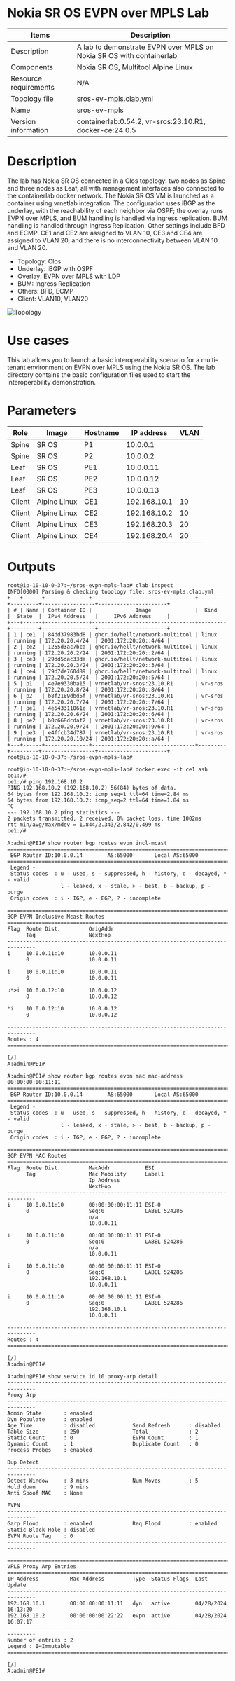 # Nokia SR OS EVPN over MPLS Lab
| Items | Description |
| --- | --- |
| Description | A lab to demonstrate EVPN over MPLS on Nokia SR OS with containerlab |
| Components | Nokia SR OS, Multitool Alpine Linux |
| Resource requirements | N/A |
| Topology file | sros-ev-mpls.clab.yml |
| Name | sros-ev-mpls |
| Version information | containerlab:0.54.2, vr-sros:23.10.R1, docker-ce:24.0.5 |

# Description
The lab has Nokia SR OS connected in a Clos topology: two nodes as Spine and three nodes as Leaf, all with management interfaces also connected to the containerlab docker network.
The Nokia SR OS VM is launched as a container using vrnetlab integration.
The configuration uses iBGP as the underlay, with the reachability of each neighbor via OSPF; the overlay runs EVPN over MPLS, and BUM handling is handled via ingress replication.
BUM handling is handled through Ingress Replication. Other settings include BFD and ECMP.
CE1 and CE2 are assigned to VLAN 10, CE3 and CE4 are assigned to VLAN 20, and there is no interconnectivity between VLAN 10 and VLAN 20.

- Topology: Clos
- Underlay: iBGP with OSPF
- Overlay: EVPN over MPLS with LDP
- BUM: Ingress Replication
- Others: BFD, ECMP
- Client: VLAN10, VLAN20

![Topology](images/topology.png)

# Use cases
This lab allows you to launch a basic interoperability scenario for a multi-tenant environment on EVPN over MPLS using the Nokia SR OS.
The lab directory contains the basic configuration files used to start the interoperability demonstration.

# Parameters
| Role | Image | Hostname | IP address | VLAN |
| --- | --- | --- | --- | --- |
| Spine | SR OS | P1 | 10.0.0.1 | |
| Spine | SR OS | P2 | 10.0.0.2 | |
| Leaf | SR OS | PE1 | 10.0.0.11 | |
| Leaf | SR OS | PE2 | 10.0.0.12 | |
| Leaf | SR OS | PE3 | 10.0.0.13 | |
| Client | Alpine Linux | CE1 | 192.168.10.1 | 10 |
| Client | Alpine Linux | CE2 | 192.168.10.2 | 10 |
| Client | Alpine Linux | CE3 | 192.168.20.3 | 20 |
| Client | Alpine Linux | CE4 | 192.168.20.4 | 20 |

# Outputs
```
root@ip-10-10-0-37:~/sros-evpn-mpls-lab# clab inspect
INFO[0000] Parsing & checking topology file: sros-ev-mpls.clab.yml 
+---+------+--------------+---------------------------------+---------+---------+-----------------+----------------------+
| # | Name | Container ID |              Image              |  Kind   |  State  |  IPv4 Address   |     IPv6 Address     |
+---+------+--------------+---------------------------------+---------+---------+-----------------+----------------------+
| 1 | ce1  | 84dd37983bd8 | ghcr.io/hellt/network-multitool | linux   | running | 172.20.20.4/24  | 2001:172:20:20::4/64 |
| 2 | ce2  | 1255d3ac7bca | ghcr.io/hellt/network-multitool | linux   | running | 172.20.20.2/24  | 2001:172:20:20::2/64 |
| 3 | ce3  | 29dd5dac33da | ghcr.io/hellt/network-multitool | linux   | running | 172.20.20.3/24  | 2001:172:20:20::3/64 |
| 4 | ce4  | 79d7de760d89 | ghcr.io/hellt/network-multitool | linux   | running | 172.20.20.5/24  | 2001:172:20:20::5/64 |
| 5 | p1   | 4e7e9330ba15 | vrnetlab/vr-sros:23.10.R1       | vr-sros | running | 172.20.20.8/24  | 2001:172:20:20::8/64 |
| 6 | p2   | b8f2189dbd5f | vrnetlab/vr-sros:23.10.R1       | vr-sros | running | 172.20.20.7/24  | 2001:172:20:20::7/64 |
| 7 | pe1  | 4e543311061e | vrnetlab/vr-sros:23.10.R1       | vr-sros | running | 172.20.20.6/24  | 2001:172:20:20::6/64 |
| 8 | pe2  | b0c668dcdaf2 | vrnetlab/vr-sros:23.10.R1       | vr-sros | running | 172.20.20.9/24  | 2001:172:20:20::9/64 |
| 9 | pe3  | e4ffcb34d787 | vrnetlab/vr-sros:23.10.R1       | vr-sros | running | 172.20.20.10/24 | 2001:172:20:20::a/64 |
+---+------+--------------+---------------------------------+---------+---------+-----------------+----------------------+
root@ip-10-10-0-37:~/sros-evpn-mpls-lab# 
```
```
root@ip-10-10-0-37:~/sros-evpn-mpls-lab# docker exec -it ce1 ash
ce1:/# 
ce1:/# ping 192.168.10.2
PING 192.168.10.2 (192.168.10.2) 56(84) bytes of data.
64 bytes from 192.168.10.2: icmp_seq=1 ttl=64 time=2.84 ms
64 bytes from 192.168.10.2: icmp_seq=2 ttl=64 time=1.84 ms
^C
--- 192.168.10.2 ping statistics ---
2 packets transmitted, 2 received, 0% packet loss, time 1002ms
rtt min/avg/max/mdev = 1.844/2.343/2.842/0.499 ms
ce1:/# 
```
```
A:admin@PE1# show router bgp routes evpn incl-mcast
===============================================================================
 BGP Router ID:10.0.0.14        AS:65000       Local AS:65000      
===============================================================================
 Legend -
 Status codes  : u - used, s - suppressed, h - history, d - decayed, * - valid
                 l - leaked, x - stale, > - best, b - backup, p - purge
 Origin codes  : i - IGP, e - EGP, ? - incomplete

===============================================================================
BGP EVPN Inclusive-Mcast Routes
===============================================================================
Flag  Route Dist.         OrigAddr
      Tag                 NextHop
-------------------------------------------------------------------------------
i     10.0.0.11:10        10.0.0.11
      0                   10.0.0.11

i     10.0.0.11:10        10.0.0.11
      0                   10.0.0.11

u*>i  10.0.0.12:10        10.0.0.12
      0                   10.0.0.12

*i    10.0.0.12:10        10.0.0.12
      0                   10.0.0.12

-------------------------------------------------------------------------------
Routes : 4
===============================================================================

[/]
A:admin@PE1# 
```
```
A:admin@PE1# show router bgp routes evpn mac mac-address 00:00:00:00:11:11
===============================================================================
 BGP Router ID:10.0.0.14        AS:65000       Local AS:65000      
===============================================================================
 Legend -
 Status codes  : u - used, s - suppressed, h - history, d - decayed, * - valid
                 l - leaked, x - stale, > - best, b - backup, p - purge
 Origin codes  : i - IGP, e - EGP, ? - incomplete

===============================================================================
BGP EVPN MAC Routes
===============================================================================
Flag  Route Dist.         MacAddr           ESI
      Tag                 Mac Mobility      Label1
                          Ip Address        
                          NextHop           
-------------------------------------------------------------------------------
i     10.0.0.11:10        00:00:00:00:11:11 ESI-0
      0                   Seq:0             LABEL 524286
                          n/a
                          10.0.0.11

i     10.0.0.11:10        00:00:00:00:11:11 ESI-0
      0                   Seq:0             LABEL 524286
                          n/a
                          10.0.0.11

i     10.0.0.11:10        00:00:00:00:11:11 ESI-0
      0                   Seq:0             LABEL 524286
                          192.168.10.1
                          10.0.0.11

i     10.0.0.11:10        00:00:00:00:11:11 ESI-0
      0                   Seq:0             LABEL 524286
                          192.168.10.1
                          10.0.0.11

-------------------------------------------------------------------------------
Routes : 4
===============================================================================

[/]
A:admin@PE1# 
```
```
A:admin@PE1# show service id 10 proxy-arp detail
-------------------------------------------------------------------------------
Proxy Arp
-------------------------------------------------------------------------------
Admin State       : enabled             
Dyn Populate      : enabled             
Age Time          : disabled            Send Refresh      : disabled
Table Size        : 250                 Total             : 2
Static Count      : 0                   EVPN Count        : 1
Dynamic Count     : 1                   Duplicate Count   : 0
Process Probes    : enabled             

Dup Detect
-------------------------------------------------------------------------------
Detect Window     : 3 mins              Num Moves         : 5
Hold down         : 9 mins              
Anti Spoof MAC    : None

EVPN
-------------------------------------------------------------------------------
Garp Flood        : enabled             Req Flood         : enabled
Static Black Hole : disabled            
EVPN Route Tag    : 0                   
-------------------------------------------------------------------------------

===============================================================================
VPLS Proxy Arp Entries
===============================================================================
IP Address          Mac Address         Type  Status Flags  Last Update
-------------------------------------------------------------------------------
192.168.10.1        00:00:00:00:11:11   dyn   active        04/28/2024 16:13:20
192.168.10.2        00:00:00:00:22:22   evpn  active        04/28/2024 16:07:17
-------------------------------------------------------------------------------
Number of entries : 2
Legend : I=Immutable
===============================================================================

[/]
A:admin@PE1# 
```
